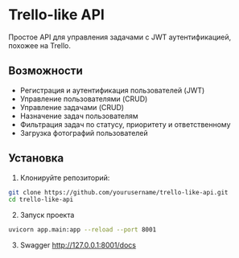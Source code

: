 # Trello-like API

Простое API для управления задачами с JWT аутентификацией, похожее на Trello.

## Возможности

- Регистрация и аутентификация пользователей (JWT)
- Управление пользователями (CRUD)
- Управление задачами (CRUD)
- Назначение задач пользователям
- Фильтрация задач по статусу, приоритету и ответственному
- Загрузка фотографий пользователей

## Установка

1. Клонируйте репозиторий:
```bash
git clone https://github.com/yourusername/trello-like-api.git
cd trello-like-api
```

2. Запуск проекта 
```bash
uvicorn app.main:app --reload --port 8001
```

3. Swagger
http://127.0.0.1:8001/docs 
